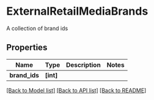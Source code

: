 # ExternalRetailMediaBrands

A collection of brand ids

## Properties
Name | Type | Description | Notes
------------ | ------------- | ------------- | -------------
**brand_ids** | **[int]** |  | 

[[Back to Model list]](../README.md#documentation-for-models) [[Back to API list]](../README.md#documentation-for-api-endpoints) [[Back to README]](../README.md)


